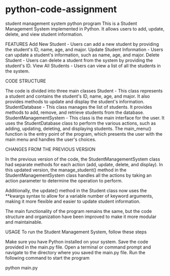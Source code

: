 # python-code-assignment
student management system python program
This is a Student Management System implemented in Python. It allows users to add, update, delete, and view student information.

FEATURES
Add New Student - Users can add a new student by providing the student's ID, name, age, and major.
Update Student Information - Users can update a student's information, such as name, age, and major.
Delete Student - Users can delete a student from the system by providing the student's ID.
View All Students - Users can view a list of all the students in the system.

CODE STRUCTURE

The code is divided into three main classes
Student - This class represents a student and contains the student's ID, name, age, and major. It also provides methods to update and display the student's information.
StudentDatabase - This class manages the list of students. It provides methods to add, remove, and retrieve students from the database.
StudentManagementSystem - This class is the main interface for the user. It uses the StudentDatabase class to perform the various actions, such as adding, updating, deleting, and displaying students.
The main_menu() function is the entry point of the program, which presents the user with the main menu and handles the user's choices.


CHANGES FROM THE PREVIOUS VERSION

In the previous version of the code, the StudentManagementSystem class had separate methods for each action (add, update, delete, and display). In this updated version, the manage_student() method in the StudentManagementSystem class handles all the actions by taking an action parameter to determine the operation to perform.

Additionally, the update() method in the Student class now uses the **kwargs syntax to allow for a variable number of keyword arguments, making it more flexible and easier to update student information.

The main functionality of the program remains the same, but the code structure and organization have been improved to make it more modular and maintainable.

USAGE
To run the Student Management System, follow these steps

Make sure you have Python installed on your system.
Save the code provided in the main.py file.
Open a terminal or command prompt and navigate to the directory where you saved the main.py file.
Run the following command to start the program

python main.py
